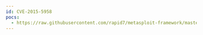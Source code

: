 ```yaml
---
id: CVE-2015-5958
pocs:
  - https://raw.githubusercontent.com/rapid7/metasploit-framework/master/modules/exploits/multi/http/phpfilemanager_rce.rb
---
```

